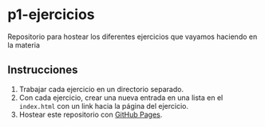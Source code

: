 # p1-ejercicios

Repositorio para hostear los diferentes ejercicios que vayamos haciendo en la materia

## Instrucciones

1. Trabajar cada ejercicio en un directorio separado.
2. Con cada ejercicio, crear una nueva entrada en una lista en el `index.html` con un link hacia la página del ejercicio.
3. Hostear este repositorio con [GitHub Pages](https://pages.github.com).
